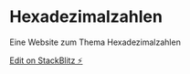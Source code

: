 # Hexadezimalzahlen
Eine Website zum Thema Hexadezimalzahlen

[Edit on StackBlitz ⚡️](https://stackblitz.com/edit/web-platform-gcrcmb)